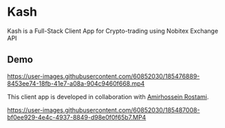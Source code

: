 # Kash
Kash is a Full-Stack Client App for Crypto-trading using Nobitex Exchange API


## Demo
https://user-images.githubusercontent.com/60852030/185476889-8453ee74-18fb-41e7-a08a-904c9460f668.mp4

This client app is developed in collaboration with [Amirhossein Rostami](https://github.com/AHReccese).

https://user-images.githubusercontent.com/60852030/185487008-bf0ee929-4e4c-4937-8849-d98e0f0f65b7.MP4

